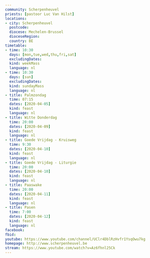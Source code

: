 ```yaml
---
community: Scherpenheuvel
priests: [pastoor Luc Van Hilst]
locations:
- city: Scherpenheuvel
  postcode: 
  diocese: Mechelen-Brussel
  dioceseRegion: 
  country: BE
timetable:
- time: 10:30
  days: [mon,tue,wed,thu,fri,sat]
  excludingDates:
  kind: weekMass
  language: nl
- time: 10:30
  days: [sun]
  excludingDates:
  kind: sundayMass
  language: nl  
- title: Palmzondag
  time: 07:15
  dates: [2020-04-05]
  kind: feast
  language: nl
- title: Witte Donderdag
  time: 20:00
  dates: [2020-04-09]
  kind: feast
  language: nl
- title: Goede Vrijdag - Kruisweg
  time: 9:30
  dates: [2020-04-10]
  kind: feast
  language: nl
- title: Goede Vrijdag - Liturgie
  time: 20:00
  dates: [2020-04-10]
  kind: feast
  language: nl
- title: Paaswake
  time: 20:00
  dates: [2020-04-11]
  kind: feast
  language: nl
- title: Pasen
  time: 7:00
  dates: [2020-04-12]
  kind: feast
  language: nl  
facebook: 
fbid: 
youtube: https://www.youtube.com/channel/UClr4DblRzHvfr1YsqOwu7kg
homepage: http://www.scherpenheuvel.be
stream: https://www.youtube.com/watch?v=Az6fhnl25Ck
---
```

